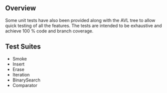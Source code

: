 ## Overview
Some unit tests have also been provided along with the AVL tree to allow quick testing of all the features. The tests are intended to be exhaustive and achieve 100 % code and branch coverage.

## Test Suites
* Smoke
* Insert
* Erase
* Iteration
* BinarySearch
* Comparator